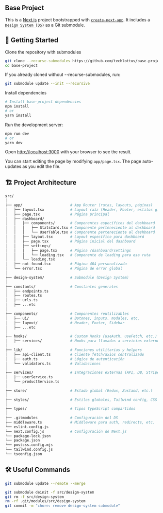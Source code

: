 ## Base Project
This is a [Next.js](https://nextjs.org) project bootstrapped with [`create-next-app`](https://nextjs.org/docs/app/api-reference/cli/create-next-app).
It includes a [`Design System (DS)`](https://github.com/techlottus/lottus-core-ui) as a Git submodule.

## 🚀 Getting Started

Clone the repository with submodules

```bash
git clone --recurse-submodules https://github.com/techlottus/base-project.git
cd base-project
```

If you already cloned without --recurse-submodules, run:

```bash
git submodule update --init --recursive
```

Install dependencies
```bash 
# Install base-project dependencies
npm install
# or
yarn install
```

Run the development server:

```bash
npm run dev
# or
yarn dev
```

Open [http://localhost:3000](http://localhost:3000) with your browser to see the result.

You can start editing the page by modifying `app/page.tsx`. The page auto-updates as you edit the file.


## 🏗️ Project Architecture
```bash
src/
│
├── app/                      # App Router (rutas, layouts, páginas)
│   ├── layout.tsx            # Layout raíz (Header, Footer, estilos globales)
│   ├── page.tsx              # Página principal
│   ├── dashboard/
│   │   ├── components/       # Componentes específicos del dashboard
│   │   │   ├── StatsCard.tsx # Componente perteneciente al dashboard
│   │   │   └── UserTable.tsx # Componente perteneciente al dashboard
│   │   ├── layout.tsx        # Layout específico para dashboard
│   │   ├── page.tsx          # Página inicial del dashboard
│   │   ├── settings/
│   │   │   ├── page.tsx      # Página /dashboard/settings
│   │   │   └── loading.tsx   # Componente de loading para esa ruta
│   │   └── loading.tsx
│   ├── not-found.tsx         # Página 404 personalizada
│   └── error.tsx             # Página de error global
│
├── design-system/            # Submodule (Design System)
│
├── constants/                # Constantes generales
│   ├── endpoints.ts 
│   ├── routes.ts 
│   ├── urls.ts 
│   ├── ...etc
│
├── components/               # Componentes reutilizables
│   ├── ui/                   # Botones, inputs, modales, etc.
│   ├── layout/               # Header, Footer, Sidebar
│   ├── ...etc
│
├── hooks/                    # Custom Hooks (useAuth, useFetch, etc.)
│   ├── services/             # Hooks para llamadas a servicios externos
│
├── lib/                      # Funciones utilitarias y helpers
│   ├── api-client.ts         # Cliente fetch/axios centralizado
│   ├── auth.ts               # Lógica de autenticación
│   └── validators.ts         # Validaciones
│
├── services/                 # Integraciones externas (API, DB, Stripe, etc.)
│   ├── userService.ts
│   └── productService.ts
│
├── store/                    # Estado global (Redux, Zustand, etc.)
│
├── styles/                   # Estilos globales, Tailwind config, CSS modules
│
├── types/                    # Tipos TypeScript compartidos
│
├── .gitmodules               # Configuración del DS
├── middleware.ts             # Middleware para auth, redirects, etc.
└── eslint.config.js
└── next.config.js            # Configuración de Next.js
└── package-lock.json
└── package.json
└── postcss.config.mjs
└── tailwind.config.js
└── tsconfig.json

```

## 🛠️ Useful Commands

```bash
git submodule update --remote --merge
```

```bash
git submodule deinit -f src/design-system
git rm -f src/design-system
rm -rf .git/modules/src/design-system
git commit -m "chore: remove design-system submodule"
```